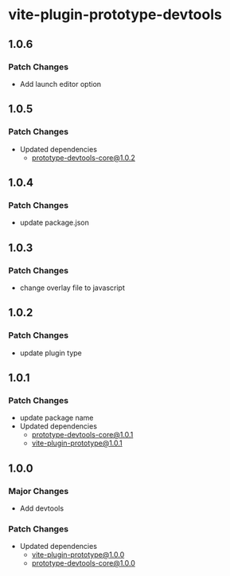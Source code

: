 # vite-plugin-prototype-devtools

## 1.0.6

### Patch Changes

- Add launch editor option

## 1.0.5

### Patch Changes

- Updated dependencies
  - prototype-devtools-core@1.0.2

## 1.0.4

### Patch Changes

- update package.json

## 1.0.3

### Patch Changes

- change overlay file to javascript

## 1.0.2

### Patch Changes

- update plugin type

## 1.0.1

### Patch Changes

- update package name
- Updated dependencies
  - prototype-devtools-core@1.0.1
  - vite-plugin-prototype@1.0.1

## 1.0.0

### Major Changes

- Add devtools

### Patch Changes

- Updated dependencies
  - vite-plugin-prototype@1.0.0
  - prototype-devtools-core@1.0.0
